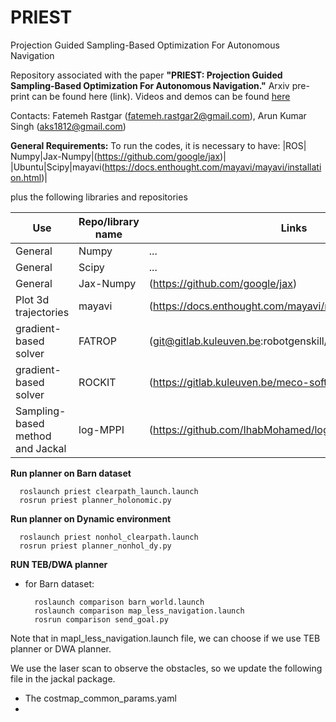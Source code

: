 # PRIEST
Projection Guided Sampling-Based Optimization For Autonomous Navigation 

Repository associated with the paper **"PRIEST: Projection Guided Sampling-Based Optimization For Autonomous Navigation."** Arxiv pre-print can be found here (link). Videos and demos can be found [here](https://sites.google.com/view/priest-optimization)

Contacts: Fatemeh Rastgar (fatemeh.rastgar2@gmail.com), Arun Kumar Singh (aks1812@gmail.com)

**General Requirements:**
To run the codes, it is necessary to have: 
|ROS| Numpy|Jax-Numpy|(https://github.com/google/jax)|
|Ubuntu|Scipy|mayavi(https://docs.enthought.com/mayavi/mayavi/installation.html)|

plus the following libraries and repositories 

| Use| Repo/library name | Links |
| --- | --- |---|
| General | Numpy |...|
| General | Scipy |...|
| General | Jax-Numpy|(https://github.com/google/jax)|
|Plot 3d trajectories|mayavi|(https://docs.enthought.com/mayavi/mayavi/installation.html)|
|gradient-based solver | FATROP |(git@gitlab.kuleuven.be:robotgenskill/fatrop/fatrop.git)| 
|gradient-based solver |ROCKIT |(https://gitlab.kuleuven.be/meco-software/rockit)|
|Sampling-based method and Jackal| log-MPPI |(https://github.com/IhabMohamed/log-MPPI_ros)|

**Run planner on Barn dataset**

      roslaunch priest clearpath_launch.launch
      rosrun priest planner_holonomic.py

**Run planner on Dynamic environment**

      roslaunch priest nonhol_clearpath.launch
      rosrun priest planner_nonhol_dy.py

**RUN TEB/DWA planner**
* for Barn dataset:
  
        roslaunch comparison barn_world.launch
        roslaunch comparison map_less_navigation.launch
        rosrun comparison send_goal.py  
 
Note that in mapl_less_navigation.launch file, we can choose if we use TEB planner or DWA planner.

We use the laser scan to observe the obstacles, so we update the following file in the jackal package.
 * The costmap_common_params.yaml
 * 
   

      
      

